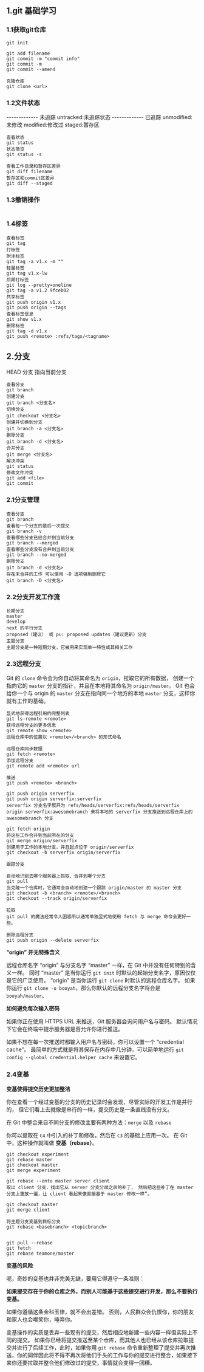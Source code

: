 ## 1.git 基础学习

### 1.1获取git仓库

```
git init

git add filename
git commit -m "commit info"
git commit -m
git commit --amend

克隆仓库
git clone <url>
```

### 1.2文件状态

------------- 未追踪
untracked:未追踪状态
------------- 已追踪
unmodified:未修改
modified:修改过
staged:暂存区

```
查看状态
git status
状态简览
git status -s

查看工作目录和暂存区差异
git diff filename
暂存区和commit区差异
git diff --staged
```

### 1.3撤销操作

```

```

### 1.4标签

```
查看标签
git tag
打标签
附注标签
git tag -a v1.x -m ""
轻量标签
git tag v1.x-lw
后期打标签
git log --pretty=oneline
git tag -a v1.2 9fceb02
共享标签
git push origin v1.x
git push origin --tags
查看标签信息
git show v1.x
删除标签
git tag -d v1.x
git push <remote> :refs/tags/<tagname>
```

## 2.分支

HEAD 分支 指向当前分支

```
查看分支
git branch
创建分支
git branch <分支名>
切换分支
git checkout <分支名>
创建并切换到分支
git branch -a <分支名>
删除分支
git branch -d <分支名>
合并分支
git merge <分支名>
解决冲突
git status
修改文件冲突
git add <file>
git commit
```

### 2.1分支管理

```
查看分支
git branch
查看每一个分支的最后一次提交
git branch -v
查看哪些分支已经合并到当前分支
git branch --merged
查看哪些分支没有合并到当前分支
git branch --no-merged
删除分支
git branch -d <分支名>
存在未合并的工作 可以使用 -D 选项强制删除它
git branch -D <分支名>
```

### 2.2分支开发工作流

```
长期分支
master
develop
next 的平行分支
proposed（建议） 或 pu: proposed updates（建议更新）分支
主题分支
主题分支是一种短期分支，它被用来实现单一特性或其相关工作
```

### 2.3远程分支

Git 的 `clone` 命令会为你自动将其命名为 `origin`，拉取它的所有数据， 创建一个指向它的 `master` 分支的指针，并且在本地将其命名为 `origin/master`。 Git 也会给你一个与 origin 的 `master` 分支在指向同一个地方的本地 `master` 分支，这样你就有工作的基础。

```
显式地获得远程引用的完整列表
git ls-remote <remote>
获得远程分支的更多信息
git remote show <remote>
远程仓库中的位置以 <remote>/<branch> 的形式命名

远程仓库同步数据
git fetch <remote> 
添加远程分支
git remote add <remote> url

推送
git push <remote> <branch>

git push origin serverfix
git push origin serverfix:serverfix
serverfix 分支名字展开为 refs/heads/serverfix:refs/heads/serverfix
origin serverfix:awesomebranch 来将本地的 serverfix 分支推送到远程仓库上的 awesomebranch 分支

git fetch origin 
将这些工作合并到当前所在的分支
git merge origin/serverfix
创建用于工作的本地分支，并且起点位于 origin/serverfix
git checkout -b serverfix origin/serverfix

跟踪分支

自动地识别去哪个服务器上抓取、合并到哪个分支
git pull
当克隆一个仓库时，它通常会自动地创建一个跟踪 origin/master 的 master 分支
git checkout -b <branch> <remote>/<branch>
git checkout --track origin/serverfix

拉取
git pull 的魔法经常令人困惑所以通常单独显式地使用 fetch 与 merge 命令会更好一些。

删除远程分支
git push origin --delete serverfix
```

**“origin” 并无特殊含义**

远程仓库名字 “origin” 与分支名字 “master” 一样，在 Git 中并没有任何特别的含义一样。 同时 “master” 是当你运行 `git init` 时默认的起始分支名字，原因仅仅是它的广泛使用， “origin” 是当你运行 `git clone` 时默认的远程仓库名字。 如果你运行 `git clone -o booyah`，那么你默认的远程分支名字将会是 `booyah/master`。

**如何避免每次输入密码**

如果你正在使用 HTTPS URL 来推送，Git 服务器会询问用户名与密码。 默认情况下它会在终端中提示服务器是否允许你进行推送。

如果不想在每一次推送时都输入用户名与密码，你可以设置一个 “credential cache”。 最简单的方式就是将其保存在内存中几分钟，可以简单地运行 `git config --global credential.helper cache` 来设置它。

### 2.4变基

**变基使得提交历史更加整洁**

 你在查看一个经过变基的分支的历史记录时会发现，尽管实际的开发工作是并行的， 但它们看上去就像是串行的一样，提交历史是一条直线没有分叉。

在 Git 中整合来自不同分支的修改主要有两种方法：`merge` 以及 `rebase`

你可以提取在 `C4` 中引入的补丁和修改，然后在 `C3` 的基础上应用一次。 在 Git 中，这种操作就叫做 **变基（rebase）**。

```
git checkout experiment
git rebase master
git checkout master
git merge experiment
```

```
git rebase --onto master server client
取出 client 分支，找出它从 server 分支分歧之后的补丁， 然后把这些补丁在 master 分支上重放一遍，让 client 看起来像直接基于 master 修改一样”。

git checkout master
git merge client

将主题分支变基到目标分支
git rebase <basebranch> <topicbranch>


git pull --rebase
git fetch
git rebase teamone/master
```

**变基的风险**

呃，奇妙的变基也并非完美无缺，要用它得遵守一条准则：

**如果提交存在于你的仓库之外，而别人可能基于这些提交进行开发，那么不要执行变基。**

如果你遵循这条金科玉律，就不会出差错。 否则，人民群众会仇恨你，你的朋友和家人也会嘲笑你，唾弃你。

变基操作的实质是丢弃一些现有的提交，然后相应地新建一些内容一样但实际上不同的提交。 如果你已经将提交推送至某个仓库，而其他人也已经从该仓库拉取提交并进行了后续工作，此时，如果你用 `git rebase` 命令重新整理了提交并再次推送，你的同伴因此将不得不再次将他们手头的工作与你的提交进行整合，如果接下来你还要拉取并整合他们修改过的提交，事情就会变得一团糟。